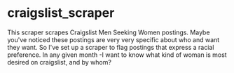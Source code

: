 # craigslist_scraper

This scraper scrapes Craigslist Men Seeking Women postings. Maybe you've noticed these postings are very very specific about who and want they want. So I've set up a scraper to flag postings that express a racial preference. In any given month -I want to know what kind of woman is most desired on craigslist, and by whom?
